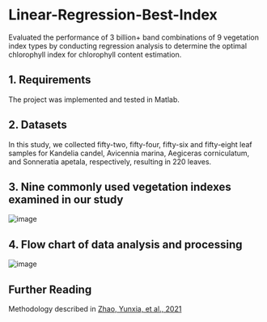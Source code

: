 # Linear-Regression-Best-Index
Evaluated the performance of 3 billion+ band combinations of 9 vegetation index types by conducting regression analysis to determine the optimal chlorophyll index for chlorophyll content estimation.

## 1. Requirements

The project was implemented and tested in Matlab. 

## 2. Datasets

In this study, we collected fifty-two, fifty-four, fifty-six and fifty-eight leaf samples for Kandelia candel, Avicennia marina, Aegiceras corniculatum, and Sonneratia apetala, respectively, resulting in 220 leaves.

## 3. Nine commonly used vegetation indexes examined in our study

![image](https://user-images.githubusercontent.com/41129328/145128109-346c1076-ebe1-4a44-9557-3c098d3e6474.png)

## 4. Flow chart of data analysis and processing

![image](https://user-images.githubusercontent.com/41129328/145127939-19f79f02-852c-4f9f-b538-c26dabde1d5b.png)

## Further Reading
Methodology described in [Zhao, Yunxia, et al., 2021](https://www.sciencedirect.com/science/article/pii/S1470160X19304960)




